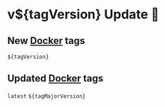 # v${tagVersion} Update 🔧

## New [Docker](https://hub.docker.com/r/clairelizbet/discord-sudo) tags

`${tagVersion}`

## Updated [Docker](https://hub.docker.com/r/clairelizbet/discord-sudo) tags

`latest`
`${tagMajorVersion}`
